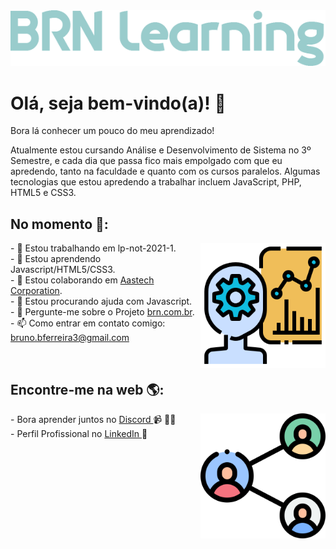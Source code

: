 <img src="images/logo-learning.png" alt="logo brn-learning">


<h1>Olá, seja bem-vindo(a)! 👋 </h1>
<p>Bora lá conhecer um pouco do meu aprendizado!</p>

<p>Atualmente estou cursando Análise e Desenvolvimento de Sistema no 3º Semestre, e cada dia que passa fico mais empolgado com que eu apredendo, tanto na faculdade e quanto com os cursos paralelos. Algumas tecnologias que estou apredendo a trabalhar incluem JavaScript, PHP, HTML5 e CSS3. </p>


<h2>No momento 🔧:</h2><img align = "right" width = "200" height = "200" src = "images/producao.png">

<p>- 🔭 Estou trabalhando em lp-not-2021-1.<br>
- 🌱 Estou aprendendo Javascript/HTML5/CSS3.<br>
- 👯 Estou colaborando em <a href="https://github.com/brn-borges/aatstechcorp.com.br">Aastech Corporation</a>.<br>
- 🤔 Estou procurando ajuda com Javascript.<br>
- 💬 Pergunte-me sobre o Projeto <a href="https://github.com/brn-borges/brn.com.br">brn.com.br</a>.<br>
- 📫 Como entrar em contato comigo: <a href="mailto:bruno.bferreira3@gmail.com">bruno.bferreira3@gmail.com</a></p>
<br>


<h2>Encontre-me na web 🌎:</h2> <img align = "right" width = "200" height = "200" src = "images/compartilhar.png"> </a>
<p>- Bora aprender juntos no <a href="https://discord.com/channels/@brnborges#4591"> Discord </a> 📹 ✍🏾<br>
- Perfil Profissional no <a href="https://www.linkedin.com/in/brn-borges/"> LinkedIn </a> 💼</p>
